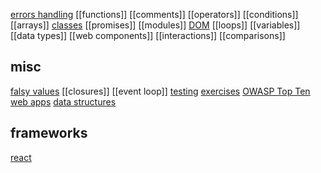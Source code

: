 [errors handling](errors-handling)
[[functions]]
[[comments]]
[[operators]]
[[conditions]]
[[arrays]]
[classes](classes)
[[promises]]
[[modules]]
[DOM](DOM)
[[loops]]
[[variables]]
[[data types]]
[[web components]]
[[interactions]]
[[comparisons]]

## misc

[falsy values](falsy-values)
[[closures]]
[[event loop]]
[testing](testing)
[exercises](exercises)
[OWASP Top Ten](owasp-top-ten)
[web apps](web-apps)
[data structures](data-structures)

## frameworks

[react](react)